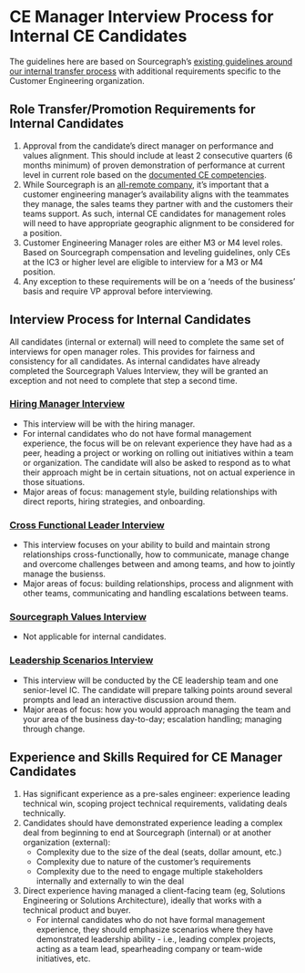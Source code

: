 # CE Manager Interview Process for Internal CE Candidates

The guidelines here are based on Sourcegraph’s [existing guidelines around our internal transfer process](../../../../company-info-and-process/working-at-sourcegraph/switching-teams.md) with additional requirements specific to the Customer Engineering organization.

## Role Transfer/Promotion Requirements for Internal Candidates

1. Approval from the candidate’s direct manager on performance and values alignment. This should include at least 2 consecutive quarters (6 months minimum) of proven demonstration of performance at current level in current role based on the [documented CE competencies](https://sourcegraph.latticehq.com/grow/tracks/d4394744-a08e-4abf-a992-5b532f135a10).
1. While Sourcegraph is an [all-remote company](../../../../company-info-and-process/remote/index.md#all-remote), it’s important that a customer engineering manager’s availability aligns with the teammates they manage, the sales teams they partner with and the customers their teams support. As such, internal CE candidates for management roles will need to have appropriate geographic alignment to be considered for a position.
1. Customer Engineering Manager roles are either M3 or M4 level roles. Based on Sourcegraph compensation and leveling guidelines, only CEs at the IC3 or higher level are eligible to interview for a M3 or M4 position.
1. Any exception to these requirements will be on a ‘needs of the business’ basis and require VP approval before interviewing.

## Interview Process for Internal Candidates

All candidates (internal or external) will need to complete the same set of interviews for open manager roles. This provides for fairness and consistency for all candidates. As internal candidates have already completed the Sourcegraph Values Interview, they will be granted an exception and not need to complete that step a second time.

### [Hiring Manager Interview](../../../people-talent/talent/process/types_of_interviews.md#hiring-manager-screen)

- This interview will be with the hiring manager.
- For internal candidates who do not have formal management experience, the focus will be on relevant experience they have had as a peer, heading a project or working on rolling out initiatives within a team or organization. The candidate will also be asked to respond as to what their approach might be in certain situations, not on actual experience in those situations.
- Major areas of focus: management style, building relationships with direct reports, hiring strategies, and onboarding.

### [Cross Functional Leader Interview](../../../people-talent/talent/process/types_of_interviews.md#cross-functional-collaboration-with-a-peer)

- This interview focuses on your ability to build and maintain strong relationships cross-functionally, how to communicate, manage change and overcome challenges between and among teams, and how to jointly manage the busienss.
- Major areas of focus: building relationships, process and alignment with other teams, communicating and handling escalations between teams.

### [Sourcegraph Values Interview](../../../people-talent/talent/process/evaluating_values.md)

- Not applicable for internal candidates.

### [Leadership Scenarios Interview](../../../people-talent/talent/process/types_of_interviews.md#working-session-leadership-scenarios-interview-live-working-session-instructions)

- This interview will be conducted by the CE leadership team and one senior-level IC. The candidate will prepare talking points around several prompts and lead an interactive discussion around them.
- Major areas of focus: how you would approach managing the team and your area of the business day-to-day; escalation handling; managing through change.

## Experience and Skills Required for CE Manager Candidates

1. Has significant experience as a pre-sales engineer: experience leading technical win, scoping project technical requirements, validating deals technically.
1. Candidates should have demonstrated experience leading a complex deal from beginning to end at Sourcegraph (internal) or at another organization (external):
   - Complexity due to the size of the deal (seats, dollar amount, etc.)
   - Complexity due to nature of the customer’s requirements
   - Complexity due to the need to engage multiple stakeholders internally and externally to win the deal
1. Direct experience having managed a client-facing team (eg, Solutions Engineering or Solutions Architecture), ideally that works with a technical product and buyer.
   - For internal candidates who do not have formal management experience, they should emphasize scenarios where they have demonstrated leadership ability - i.e., leading complex projects, acting as a team lead, spearheading company or team-wide initiatives, etc.
